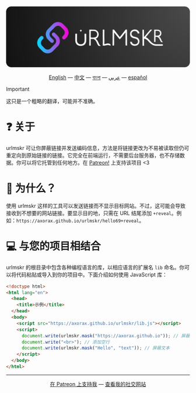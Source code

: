 <p align="center"><img src="./urlmskr.svg"></p>

<p align="center"><a href="./README.md">English</a> — <a href="./README_zh.md">中文</a> — <a href="./README_bn.md">বাংলা</a> — <a href="./README_bn.md">عربي</a> — <a href="./README_es.md">español</a></p>

> [!IMPORTANT]  
> 这只是一个粗略的翻译，可能并不准确。

# ❓ 关于

urlmskr 可让你屏蔽链接并发送编码信息，方法是将链接更改为不易被读取但仍可重定向到原始链接的链接。它完全在前端运行，不需要后台服务器，也不存储数据。你可以将它托管到任何地方。在 [Patreon!](https://www.patreon.com/axorax) 上支持该项目 <3

# 🤔 为什么？

使用 urlmskr 这样的工具可以发送链接而不显示目标网站。不过，这可能会导致接收到不想要的网站链接。要显示目的地，只需在 URL 结尾添加 `+reveal`。例如：`https://axorax.github.io/urlmskr/hello69+reveal`。

# 💻 与您的项目相结合

urlmskr 的根目录中包含各种编程语言的库，以相应语言的扩展名 `lib` 命名。你可以将代码粘贴或导入到你的项目中。下面介绍如何使用 JavaScript 库：

```html
<!doctype html>
<html lang="en">
  <head>
    <title>示例</title>
  </head>
  <body>
    <script src="https://axorax.github.io/urlmskr/lib.js"></script>
    <script>
      document.write(urlmskr.mask("https://axorax.github.io")); // 屏蔽 URL
      document.write("<br>"); // 添加空行
      document.write(urlmskr.mask("Hello", "text")); // 屏蔽文本
    </script>
  </body>
</html>
```

---

<p align="center"><a href="https://www.patreon.com/axorax">在 Patreon 上支持我</a> — <a href="https://github.com/axorax/socials">查看我的社交网站</a></p>
